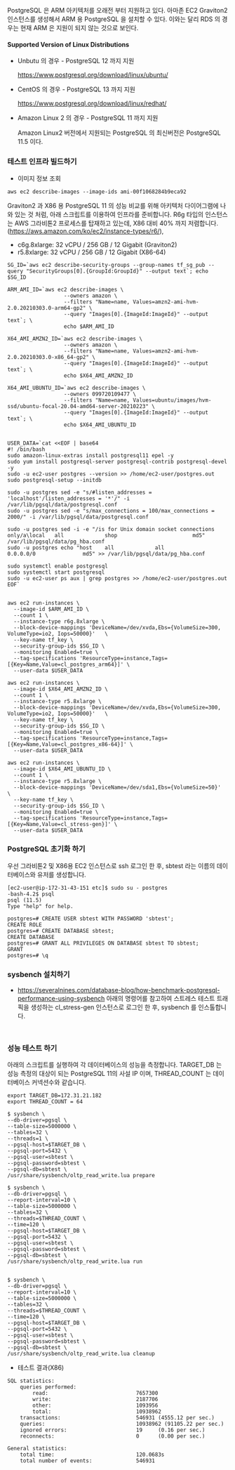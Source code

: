 PostgreSQL 은 ARM 아키텍처를 오래전 부터 지원하고 있다. 아마존 EC2 Graviton2 인스턴스를 생성해서 ARM 용 PostgreSQL 을 설치할 수 있다.
이와는 달리 RDS 의 경우는 현재 ARM 은 지원이 되지 않는 것으로 보인다. 

#### Supported Version of Linux Distributions ####

* Unbutu 의 경우 - PostgreSQL 12 까지 지원

  https://www.postgresql.org/download/linux/ubuntu/

* CentOS 의 경우 - PostgreSQL 13 까지 지원

  https://www.postgresql.org/download/linux/redhat/
  
* Amazon Linux 2 의 경우 - PostgreSQL 11 까지 지원
   
  Amazon Linux2 버전에서 지원되는 PostgreSQL 의 최신버전은 PostgreSQL 11.5 이다.

### 테스트 인프라 빌드하기 ###

- 이미지 정보 조회
```
aws ec2 describe-images --image-ids ami-00f1068284b9eca92
```

Graviton2 과 X86 용 PostgreSQL 11 의 성능 비교를 위해 아키텍처 다이어그램에 나와 있는 것 처럼, 아래 스크립트를 이용하여 인프라를 준비합니다.
R6g 타입의 인스턴스는 AWS 그라비톤2 프로세스를 탑재하고 있는데, X86 대비 40% 까지 저렴합니다.(https://aws.amazon.com/ko/ec2/instance-types/r6/),

 - c6g.8xlarge: 32 vCPU / 256 GB / 12 Gigabit (Graviton2)
 - r5.8xlarge: 32 vCPU / 256 GB / 12 Gigabit (X86-64) 

```
SG_ID=`aws ec2 describe-security-groups --group-names tf_sg_pub --query "SecurityGroups[0].{GroupId:GroupId}" --output text`; echo $SG_ID

ARM_AMI_ID=`aws ec2 describe-images \
                  --owners amazon \
                  --filters "Name=name, Values=amzn2-ami-hvm-2.0.20210303.0-arm64-gp2" \
                  --query "Images[0].{ImageId:ImageId}" --output text`; \
                  echo $ARM_AMI_ID

X64_AMI_AMZN2_ID=`aws ec2 describe-images \
                  --owners amazon \
                  --filters "Name=name, Values=amzn2-ami-hvm-2.0.20210303.0-x86_64-gp2" \
                  --query "Images[0].{ImageId:ImageId}" --output text`; \
                  echo $X64_AMI_AMZN2_ID

X64_AMI_UBUNTU_ID=`aws ec2 describe-images \
                  --owners 099720109477 \
                  --filters "Name=name, Values=ubuntu/images/hvm-ssd/ubuntu-focal-20.04-amd64-server-20210223" \
                  --query "Images[0].{ImageId:ImageId}" --output text`; \
                  echo $X64_AMI_UBUNTU_ID


USER_DATA=`cat <<EOF | base64
#! /bin/bash
sudo amazon-linux-extras install postgresql11 epel -y
sudo yum install postgresql-server postgresql-contrib postgresql-devel -y
sudo -u ec2-user postgres --version >> /home/ec2-user/postgres.out
sudo postgresql-setup --initdb

sudo -u postgres sed -e "s/#listen_addresses = 'localhost'/listen_addresses = '*'/" -i /var/lib/pgsql/data/postgresql.conf
sudo -u postgres sed -e "s/max_connections = 100/max_connections = 2000/" -i /var/lib/pgsql/data/postgresql.conf

sudo -u postgres sed -i -e "/is for Unix domain socket connections only/a\local   all             shop                        md5" /var/lib/pgsql/data/pg_hba.conf
sudo -u postgres echo "host    all             all             0.0.0.0/0               md5" >> /var/lib/pgsql/data/pg_hba.conf

sudo systemctl enable postgresql
sudo systemctl start postgresql
sudo -u ec2-user ps aux | grep postgres >> /home/ec2-user/postgres.out
EOF`


aws ec2 run-instances \
  --image-id $ARM_AMI_ID \
  --count 1 \
  --instance-type r6g.8xlarge \
  --block-device-mappings 'DeviceName=/dev/xvda,Ebs={VolumeSize=300, VolumeType=io2, Iops=50000}'   \
  --key-name tf_key \
  --security-group-ids $SG_ID \
  --monitoring Enabled=true \
  --tag-specifications 'ResourceType=instance,Tags=[{Key=Name,Value=cl_postgres_arm64}]' \
  --user-data $USER_DATA
  
aws ec2 run-instances \
  --image-id $X64_AMI_AMZN2_ID \
  --count 1 \
  --instance-type r5.8xlarge \
  --block-device-mappings 'DeviceName=/dev/xvda,Ebs={VolumeSize=300, VolumeType=io2, Iops=50000}'   \
  --key-name tf_key \
  --security-group-ids $SG_ID \
  --monitoring Enabled=true \
  --tag-specifications 'ResourceType=instance,Tags=[{Key=Name,Value=cl_postgres_x86-64}]' \
  --user-data $USER_DATA
  
aws ec2 run-instances \
  --image-id $X64_AMI_UBUNTU_ID \
  --count 1 \
  --instance-type r5.8xlarge \
  --block-device-mappings 'DeviceName=/dev/sda1,Ebs={VolumeSize=50}'   \
  --key-name tf_key \
  --security-group-ids $SG_ID \
  --monitoring Enabled=true \
  --tag-specifications 'ResourceType=instance,Tags=[{Key=Name,Value=cl_stress-gen}]' \
  --user-data $USER_DATA    
```

### PostgreSQL 초기화 하기 ###

우선 그라비톤2 및 X86용 EC2 인스턴스로 ssh 로그인 한 후, sbtest 라는 이름의 데이터베이스와 유저를 생성합니다. 
```
[ec2-user@ip-172-31-43-151 etc]$ sudo su - postgres
-bash-4.2$ psql
psql (11.5)
Type "help" for help.

postgres=# CREATE USER sbtest WITH PASSWORD 'sbtest';
CREATE ROLE
postgres=# CREATE DATABASE sbtest;
CREATE DATABASE
postgres=# GRANT ALL PRIVILEGES ON DATABASE sbtest TO sbtest;
GRANT
postgres=# \q
```

### sysbench 설치하기 ###

* https://severalnines.com/database-blog/how-benchmark-postgresql-performance-using-sysbench
아래의 명령어를 참고하여 스트레스 테스트 트래픽을 생성하는 cl_stress-gen 인스턴스로 로그인 한 후, sysbench 를 인스톨합니다.
```


```


### 성능 테스트 하기 ###
아래의 스크립트를 실행하여 각 데이터베이스의 성능을 측정합니다. TARGET_DB 는 성능 측정의 대상이 되는 PostgreSQL 11의 사설 IP 이며, THREAD_COUNT 는 데이터베이스 커넥션수와 같습니다. 
```
export TARGET_DB=172.31.21.182
export THREAD_COUNT = 64

$ sysbench \
--db-driver=pgsql \
--table-size=5000000 \
--tables=32 \
--threads=1 \
--pgsql-host=$TARGET_DB \
--pgsql-port=5432 \
--pgsql-user=sbtest \
--pgsql-password=sbtest \
--pgsql-db=sbtest \
/usr/share/sysbench/oltp_read_write.lua prepare

$ sysbench \
--db-driver=pgsql \
--report-interval=10 \
--table-size=5000000 \
--tables=32 \
--threads=$THREAD_COUNT \
--time=120 \
--pgsql-host=$TARGET_DB \
--pgsql-port=5432 \
--pgsql-user=sbtest \
--pgsql-password=sbtest \
--pgsql-db=sbtest \
/usr/share/sysbench/oltp_read_write.lua run


$ sysbench \
--db-driver=pgsql \
--report-interval=10 \
--table-size=5000000 \
--tables=32 \
--threads=$THREAD_COUNT \
--time=120 \
--pgsql-host=$TARGET_DB \
--pgsql-port=5432 \
--pgsql-user=sbtest \
--pgsql-password=sbtest \
--pgsql-db=sbtest \
/usr/share/sysbench/oltp_read_write.lua cleanup
```

- 테스트 결과(X86)
```
SQL statistics:
    queries performed:
        read:                            7657300
        write:                           2187706
        other:                           1093956
        total:                           10938962
    transactions:                        546931 (4555.12 per sec.)
    queries:                             10938962 (91105.22 per sec.)
    ignored errors:                      19     (0.16 per sec.)
    reconnects:                          0      (0.00 per sec.)

General statistics:
    total time:                          120.0683s
    total number of events:              546931
```

